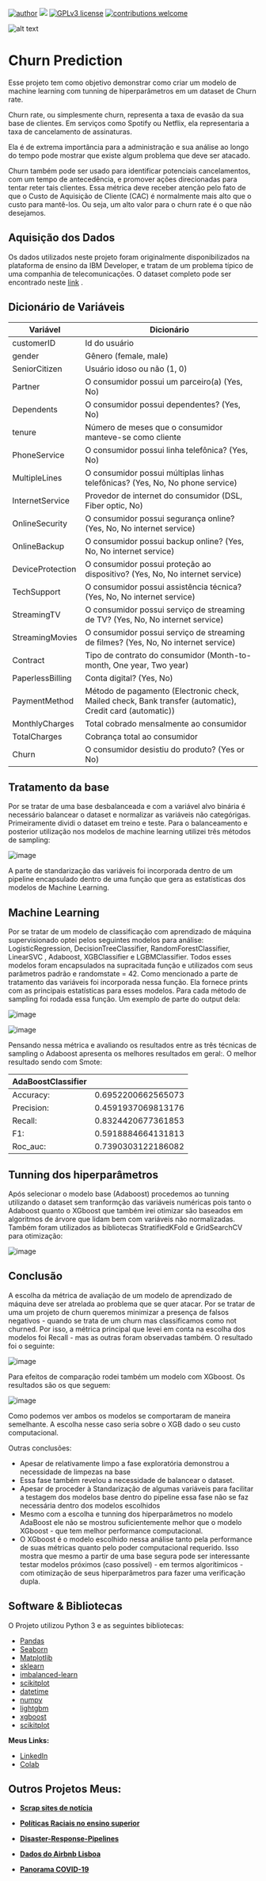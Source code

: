[![author](https://img.shields.io/badge/author-LeandroMinervino-red.svg)](https://www.linkedin.com/in/leandro-minervino-b469681b/) [![](https://img.shields.io/badge/python-3.7.12+-blue.svg)](https://www.python.org/downloads/release/python-365/) [![GPLv3 license](https://img.shields.io/badge/License-GPLv3-blue.svg)](http://perso.crans.org/besson/LICENSE.html) [![contributions welcome](https://img.shields.io/badge/contributions-welcome-brightgreen.svg?style=flat)]()


![alt text](https://user-images.githubusercontent.com/48839817/149339672-676506a7-f87d-4263-a91b-5efb3c768811.png)


# Churn Prediction

Esse projeto tem como objetivo demonstrar como criar um modelo de machine learning com tunning de hiperparâmetros em um dataset de Churn rate.

Churn rate, ou simplesmente churn, representa a taxa de evasão da sua base de clientes. Em serviços como Spotify ou Netflix, ela representaria a taxa de cancelamento de assinaturas.

Ela é de extrema importância para a administração e sua análise ao longo do tempo pode mostrar que existe algum problema que deve ser atacado.

Churn também pode ser usado para identificar potenciais cancelamentos, com um tempo de antecedência, e promover ações direcionadas para tentar reter tais clientes. Essa métrica deve receber atenção pelo fato de que o Custo de Aquisição de Cliente (CAC) é normalmente mais alto que o custo para mantê-los. Ou seja, um alto valor para o churn rate é o que não desejamos.

## Aquisição dos Dados

Os dados utilizados neste projeto foram originalmente disponibilizados na plataforma de ensino da IBM Developer, e tratam de um problema típico de uma companhia de telecomunicações. O dataset completo pode ser encontrado neste [link](https://raw.githubusercontent.com/carlosfab/dsnp2/master/datasets/WA_Fn-UseC_-Telco-Customer-Churn.csv) .


## Dicionário de Variáveis




| Variável         | Dicionário                                                                                                |
|------------------|-----------------------------------------------------------------------------------------------------------|
| customerID       |  Id do usuário                                                                                            |
| gender           |  Gênero (female, male)                                                                                    |
| SeniorCitizen    |  Usuário idoso ou não (1, 0)                                                                              |
| Partner          |  O consumidor possui um parceiro(a) (Yes, No)                                                             |
| Dependents       |  O consumidor possui dependentes? (Yes, No)                                                               |
| tenure           |  Número de meses que o consumidor manteve-se como cliente                                                 |
| PhoneService     |  O consumidor possui linha telefônica? (Yes, No)                                                          |
| MultipleLines    |  O consumidor possui múltiplas linhas telefônicas? (Yes, No, No phone service)                            |
| InternetService  |  Provedor de internet do consumidor (DSL, Fiber optic, No)                                                |
| OnlineSecurity   |  O consumidor possui segurança online? (Yes, No, No internet service)                                     |
| OnlineBackup     |  O consumidor possui backup online? (Yes, No, No internet service)                                        |
| DeviceProtection |  O consumidor possui proteção ao dispositivo? (Yes, No, No internet service)                              |
| TechSupport      |  O consumidor possui assistência técnica? (Yes, No, No internet service)                                  |
| StreamingTV      |  O consumidor possui serviço de streaming de TV? (Yes, No, No internet service)                           |
| StreamingMovies  |  O consumidor possui serviço de streaming de filmes? (Yes, No, No internet service)                       |
| Contract         |  Tipo de contrato do consumidor (Month-to-month, One year, Two year)                                      |
| PaperlessBilling |  Conta digital? (Yes, No)                                                                                 |
| PaymentMethod    |  Método de pagamento (Electronic check, Mailed check, Bank transfer (automatic), Credit card (automatic)) |
| MonthlyCharges   |  Total cobrado mensalmente ao consumidor                                                                  |
| TotalCharges     |  Cobrança total ao consumidor                                                                             |
| Churn            |  O consumidor desistiu do produto? (Yes or No)                                                            |



## Tratamento da base

Por se tratar de uma base desbalanceada e com a variável alvo binária é necessário balancear o dataset e normalizar as variáveis não categórigas.
Primeiramente dividi o dataset em treino e teste. Para o balanceamento e posterior utilização nos modelos de machine learning utilizei três métodos de sampling:

![image](https://user-images.githubusercontent.com/48839817/148216159-456b560d-4f26-42a2-acca-0638200259ed.png)

A parte de standarização das variáveis foi incorporada dentro de um pipeline encapsulado dentro de uma função que gera as estatísticas dos modelos de Machine Learning.


## Machine Learning

Por se tratar de um modelo de classificação com aprendizado de máquina supervisionado optei pelos seguintes modelos para análise: LogisticRegression, DecisionTreeClassifier, RandomForestClassifier, LinearSVC , Adaboost, XGBClassifier e LGBMClassifier. Todos esses modelos foram encapsulados na supracitada função e utilizados com seus parâmetros padrão e randomstate = 42.
Como mencionado a parte de tratamento das variáveis foi incorporada nessa função. Ela fornece prints com as principais estatísticas para esses modelos.
Para cada método de sampling foi rodada essa função. Um exemplo de parte do output dela:

![image](https://user-images.githubusercontent.com/48839817/149372209-d893e4d8-39a6-4176-b0ad-df8b871b44e5.png)

![image](https://user-images.githubusercontent.com/48839817/149372279-89eb202b-94ff-46c6-ade2-f4e36aafde55.png)


Pensando nessa métrica e avaliando os resultados entre as três técnicas de sampling o Adaboost apresenta os melhores resultados em geral:. O melhor resultado sendo com Smote:


| AdaBoostClassifier |                      |
|--------------------|----------------------|
| Accuracy:          | 0.6952200662565073   |
| Precision:         | 0.4591937069813176 |
| Recall:            | 0.8324420677361853    |
| F1:                | 0.5918884664131813  |
| Roc_auc:           | 0.7390303122186082   |



## Tunning dos hiperparâmetros

Após selecionar o modelo base (Adaboost) procedemos ao tunning utilizando o dataset sem tranformção das variáveis numéricas pois tanto o Adaboost quanto o XGboost que também irei otimizar são baseados em algoritmos de árvore que lidam bem com variáveis não normalizadas. Também foram utilizados as bibliotecas StratifiedKFold e GridSearchCV para otimização:

![image](https://user-images.githubusercontent.com/48839817/149375345-a20dbb92-75d3-4e45-8aa0-042dc05e8d7a.png)



## Conclusão

A escolha da métrica de avaliação de um modelo de aprendizado de máquina deve ser atrelada ao problema que se quer atacar.
Por se tratar de uma um projeto de churn queremos minimizar a presença de falsos negativos - quando se trata de um churn mas classificamos como not churned.
Por isso, a métrica principal que levei em conta na escolha dos modelos foi Recall - mas as outras foram observadas também. O resultado foi o seguinte:


![image](https://user-images.githubusercontent.com/48839817/149375766-4980cc9f-f760-4320-8ffa-c525a3a7669d.png)

Para efeitos de comparação rodei também um modelo com XGboost. Os resultados são os que seguem:

![image](https://user-images.githubusercontent.com/48839817/149389210-8bad3e5e-665e-47c0-911f-66abda591c61.png)


Como podemos ver ambos os modelos se comportaram de maneira semelhante. A escolha nesse caso seria sobre o XGB dado o seu custo computacional.



Outras conclusões:

* Apesar de relativamente limpo a fase exploratória demonstrou a necessidade de limpezas na base
* Essa fase também revelou a necessidade de balancear o dataset.
* Apesar de proceder à Standarização de algumas variáveis para facilitar a testagem dos modelos base dentro do pipeline essa fase não se faz necessária dentro dos modelos escolhidos
* Mesmo com a escolha e tunning dos hiperparâmetros no modelo AdaBoost ele não se mostrou suficientemente melhor que o modelo XGboost - que tem melhor performance computacional.
* O XGboost é o modelo escolhido nessa análise tanto pela performance de suas métricas quanto pelo poder computacional requerido. Isso mostra que mesmo a partir de uma base segura pode ser interessante testar modelos próximos (caso possível) - em termos algorítimicos - com otimização de seus hiperparâmetros para fazer uma verificação dupla.


## Software & Bibliotecas

O Projeto utilizou Python 3 e as seguintes bibliotecas:

-   [Pandas](http://pandas.pydata.org/)
-   [Seaborn](https://seaborn.pydata.org/index.html)
-   [Matplotlib](https://matplotlib.org/)
-   [sklearn](https://scikit-learn.org/stable/)
-   [imbalanced-learn](https://imbalanced-learn.org/stable/)
-   [scikitplot](https://scikit-plot.readthedocs.io/en/stable/Quickstart.html)
-   [datetime](https://docs.python.org/3/library/datetime.html)
-   [numpy](https://numpy.org/)
-   [lightgbm](https://lightgbm.readthedocs.io/en/latest/)
-   [xgboost](https://xgboost.readthedocs.io/en/stable/)
-   [scikitplot](https://scikit-plot.readthedocs.io/en/stable/Quickstart.html)


**Meus Links:**

* [LinkedIn](https://www.linkedin.com/in/leandro-minervino-b469681b/)
* [Colab](https://colab.research.google.com/drive/1-nWd1q0R9RiVZ5cqOaQl9YhSBSBAX_C_?usp=sharing)



## Outros Projetos Meus:


* **[Scrap sites de notícia](https://github.com/leandrominer85/Scrap_sites_noticias)**

* **[Políticas Raciais no ensino superior](https://github.com/leandrominer85/Pol-tica-Racial-no-Ensino-Superior-2009-2019-)**
 
* **[Disaster-Response-Pipelines](https://github.com/leandrominer85/Disaster-Response-Pipelines)**

* **[Dados do Airbnb Lisboa](https://github.com/leandrominer85/Dados-do-Airbnb-Lisboa/blob/main/README.md)**

* **[Panorama COVID-19](https://github.com/leandrominer85/Panorama_Covid-19)**
